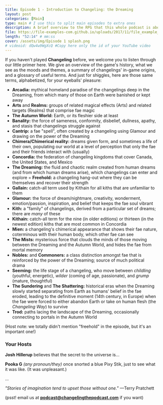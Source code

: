 ```yaml
---
title: Episode 1 - Introduction to Changeling: the Dreaming
layout: post
categories: [Main]
type: main # I use this to split main episodes to extra ones
description: A brief overview to the RPG that this whole podcast is about.
file: https://file-examples-com.github.io/uploads/2017/11/file_example_MP3_700KB.mp3 #Link to your .mp3 file
length: "52:14" # mm:ss
cover: /assets/img/Episode 1 splash.png
# videoid: dQw4w9WgXcQ #Copy here only the id of your YouTube video
---
```


If you haven't played **Changeling** before, we welcome you to listen through our little primer here. We give an overview of the game's history, what we see as the moods and themes, a summary of changelings' in-game origins, and a glossary of useful terms. And just for shiggles, here are those same terms, alphabetized, for your eyeballs' pleasure:

- **Arcadia:** mythical homeland paradise of the changelings deep in the Dreaming, from which many of those on Earth were banished or kept away
- **Arts** and **Realms:** groups of related magical effects (Arts) and related targets (Realms) that comprise fae magic
- **The Autumn World:** Earth, or its fleshier side at least
- **Banality:** the force of sameness, conformity, disbelief, dullness, apathy, and stasis that changelings struggle against
- **Cantrip:** a fae "spell", often created by a changeling using Glamour and drawing on the power of the Dreaming
- **Chimera/Chimerical reality:** dreams given form, and sometimes a life of their own, populating our world at a level of perception that only the fae and their friends interact with (usually)
- **Concordia:** the federation of changeling kingdoms that cover Canada, the United States, and Mexico
- **The Dreaming:** the fluid and chaotic realm created from human dreams (and from which human dreams arise), which changelings can enter and explore
= **Freehold:** a changeling hang-out where they can be themselves and recover their strength
- **Gallain:** catch-all term used by Kithain for all kiths that are unfamiliar to them
- **Glamour:** the force of dream/nightmare, creativity, wonderment, emotion/passion, inspiration, and belief that keeps the fae soul vibrant
- **Kith:** a "family" of changelings, derived from a particular set of dreams; there are *many* of these
- **Kithain:** catch-all term for the nine (in older editions) or thirteen (in the newest edition) kiths that are most common in Concordia
- **Mien:** a changeling's chimerical appearance that shows their fae nature, coterminous with their human body, which other fae can see
- **The Mists:** mysterious force that clouds the minds of those moving between the Dreaming and the Autumn World, and hides the fae from mortal memory
- **Nobles:** and **Commoners:** a class distinction amongst fae that is reinforced by the power of the Dreaming; source of much political drama
- **Seeming:** the life stage of a changeling, who move between *childling* (youthful, energetic), *wilder* (coming of age, passionate), and *grump* (mature, thoughtful)
- **The Sundering** and **The Shattering:** historical eras when the Dreaming slowly started separating from Earth as humans' belief in the fae eroded, leading to the definitive moment (14th century, in Europe) when the fae were forced to either abandon Earth or take on human flesh (the *Changeling Way*) to survive
- **Trod:** paths lacing the landscape of the Dreaming, occasionally connecting to portals in the Autumn World 

(Host note: we totally didn't mention "freehold" in the episode, but it's an important one!)

### Your Hosts

**Josh Hillerup** believes that the secret to the universe is... 

**Pooka G** *(any pronoun/they)* once snorted a blue Pixy Stik, just to see what it was like. (It was unpleasant.)

...

*"Stories of imagination tend to upset those without one."*
—Terry Pratchett

(psst! email us at **podcast@changelingthepodcast.com** if you want)
